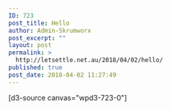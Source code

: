 ```yaml
---
ID: 723
post_title: Hello
author: Admin-Skrumworx
post_excerpt: ""
layout: post
permalink: >
  http://letsettle.net.au/2018/04/02/hello/
published: true
post_date: 2018-04-02 11:27:49
---
```

[d3-source canvas="wpd3-723-0"]